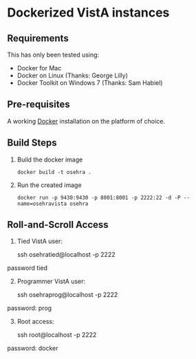 # Dockerized VistA instances

## Requirements
This has only been tested using:

* Docker for Mac
* Docker on Linux (Thanks: George Lilly)
* Docker Toolkit on Windows 7 (Thanks: Sam Habiel)

## Pre-requisites
A working [Docker](https://www.docker.com/community-edition#/download) installation on the platform of choice.

## Build Steps
1) Build the docker image
    ```
    docker build -t osehra .
    ```
2) Run the created image
    ```
    docker run -p 9430:9430 -p 8001:8001 -p 2222:22 -d -P --name=osehravista osehra
    ```
## Roll-and-Scroll Access

1) Tied VistA user:

    ssh osehratied@localhost -p 2222

password tied

2) Programmer VistA user:

    ssh osehraprog@localhost -p 2222

password: prog

3) Root access:

    ssh root@localhost -p 2222

password: docker

